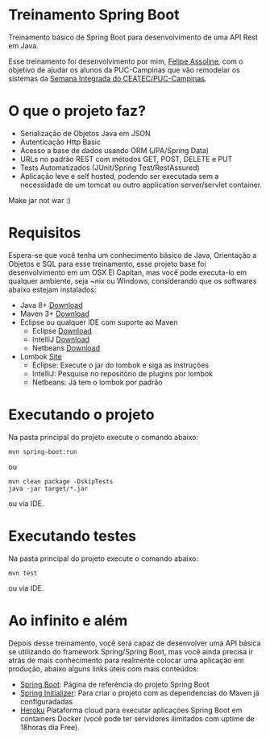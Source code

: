 # Treinamento Spring Boot

Treinamento básico de Spring Boot para desenvolvimento de uma API Rest em Java.

Esse treinamento foi desenvolvimento por mim, [Felipe Assoline](http://about.me/fassoline), com o objetivo de ajudar os alunos da PUC-Campinas que vão remodelar os sistemas da [Semana Integrada do CEATEC/PUC-Campinas](http://semanaintegrada.com.br/).

# O que o projeto faz?

* Serialização de Objetos Java em JSON
* Autenticação Http Basic
* Acesso a base de dados usando ORM (JPA/Spring Data)
* URLs no padrão REST com métodos GET, POST, DELETE e PUT
* Tests Automatizados (JUnit/Spring Test/RestAssured)
* Aplicação leve e self hosted, podendo ser executada sem a necessidade de um tomcat ou outro application server/servlet container.

Make jar not war :)

# Requisitos

Espera-se que você tenha um conhecimento básico de Java, Orientação a Objetos e SQL para esse treinamento, esse projeto base foi desenvolvimento em um OSX El Capitan, mas você pode executa-lo em qualquer ambiente, seja ~nix ou Windows, considerando que os softwares abaixo estejam instalados:

* Java 8+ [Download]()
* Maven 3+ [Download](https://maven.apache.org/download.cgi)
* Eclipse ou qualquer IDE com suporte ao Maven 
	* Eclipse [Download](http://www.eclipse.org/)
	* IntelliJ [Download](https://www.jetbrains.com/idea/)
	* Netbeans [Download](https://netbeans.org/) 
* Lombok [Site](https://projectlombok.org/)
	*  Eclipse: Execute o jar do lombok e siga as instruções
	*  IntelliJ: Pesquise no repositório de plugins por lombok
	*  Netbeans: Já tem o lombok por padrão


# Executando o projeto	

Na pasta principal do projeto execute o comando abaixo:

    mvn spring-boot:run

ou

    mvn clean package -DskipTests
    java -jar target/*.jar

ou via IDE.

# Executando testes

Na pasta principal do projeto execute o comando abaixo:

    mvn test

ou via IDE.

# Ao infinito e além

Depois desse treinamento, você será capaz de desenvolver uma API básica se utilizando do framework Spring/Spring Boot, mas você ainda precisa ir atrás de mais conhecimento para realmente colocar uma aplicação em produção, abaixo alguns links úteis com mais conteúdos:


* [Spring Boot](http://projects.spring.io/spring-boot/): Página de referência do projeto Spring Boot
* [Spring Initializer](https://start.spring.io/): Para criar o projeto com as dependencias do Maven já configuradadas
* [Heroku](https://www.heroku.com/home) Plataforma cloud para executar aplicações Spring Boot em containers Docker (você pode ter servidores ilimitados com uptime de 18horas dia Free).





